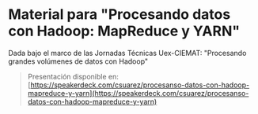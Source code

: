 # Material para "Procesando datos con Hadoop: MapReduce y YARN"
Dada bajo el marco de las Jornadas Técnicas Uex-CIEMAT: "Procesando grandes volúmenes de datos con Hadoop"

> Presentación disponible en: [https://speakerdeck.com/csuarez/procesanso-datos-con-hadoop-mapreduce-y-yarn](https://speakerdeck.com/csuarez/procesanso-datos-con-hadoop-mapreduce-y-yarn)
